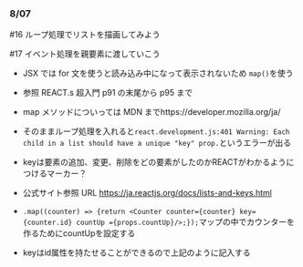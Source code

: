 ### 8/07

#16 ループ処理でリストを描画してみよう

#17 イベント処理を親要素に渡していこう

- JSX では for 文を使うと読み込み中になって表示されないため `map()`を使う

- 参照 REACT.s 超入門 p91 の末尾から p95 まで

- map メソッドについっては MDN までhttps://developer.mozilla.org/ja/

- そのままループ処理を入れると`react.development.js:401 Warning: Each child in a list should have a unique "key" prop.`というエラーが出る

- keyは要素の追加、変更、削除をどの要素がしたのかREACTがわかるようにつけるマーカー？

- 公式サイト参照 URL https://ja.reactjs.org/docs/lists-and-keys.html

- `.map((counter) => {return <Counter counter={counter} key={counter.id} countUp ={props.countUp}/>;});`マップの中でカウンターを作るためにcountUpを設定する

- keyはid属性を持たせることができるので上記のように記入する

